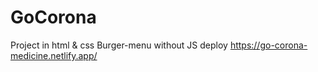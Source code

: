 # GoCorona
Project in html &amp; css
Burger-menu without JS
deploy https://go-corona-medicine.netlify.app/
